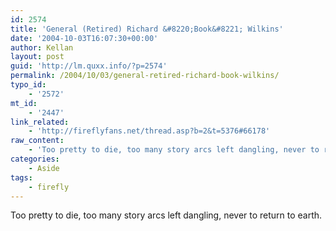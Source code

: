 ```yaml
---
id: 2574
title: 'General (Retired) Richard &#8220;Book&#8221; Wilkins'
date: '2004-10-03T16:07:30+00:00'
author: Kellan
layout: post
guid: 'http://lm.quxx.info/?p=2574'
permalink: /2004/10/03/general-retired-richard-book-wilkins/
typo_id:
    - '2572'
mt_id:
    - '2447'
link_related:
    - 'http://fireflyfans.net/thread.asp?b=2&t=5376#66178'
raw_content:
    - 'Too pretty to die, too many story arcs left dangling, never to return to earth.'
categories:
    - Aside
tags:
    - firefly
---
```


Too pretty to die, too many story arcs left dangling, never to return to earth.